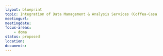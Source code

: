 ```yaml
---
layout: blueprint
topic: Integration of Data Management & Analysis Services (Coffea-Casa, ServiceX, Skyhook, etc)
meetingurl:
meetingdate:
focus-areas:
    - doma
status: proposed
location:
documents:
---
```

